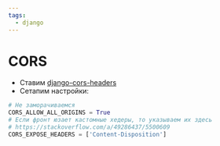 ```yaml
---
tags:
  - django
---
```


# CORS

- Ставим [django-cors-headers](https://pypi.org/project/django-cors-headers/)
- Сетапим настройки:

```python
# Не заморачиваемся
CORS_ALLOW_ALL_ORIGINS = True
# Если фронт юзает кастомные хедеры, то указываем их здесь
# https://stackoverflow.com/a/49286437/5500609
CORS_EXPOSE_HEADERS = ['Content-Disposition']
```